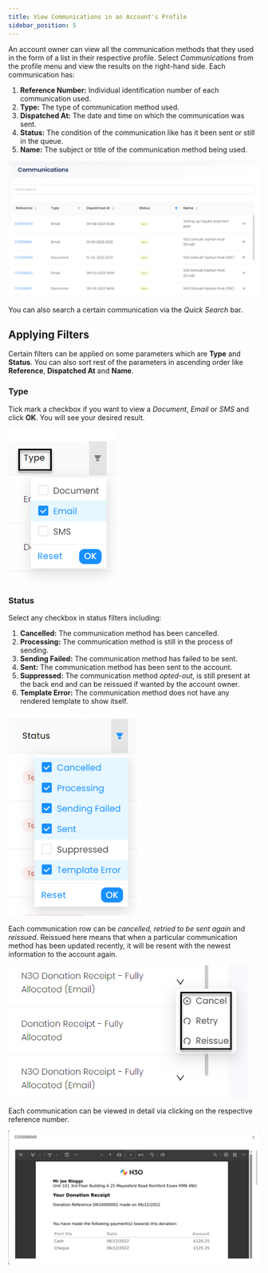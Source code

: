```yaml
---
title: View Communications in an Account's Profile
sidebar_position: 5
---
```


An account owner can view all the communication methods that they used in the form of a list in their respective profile. Select *Communications* from the profile menu and view the results on the right-hand side. Each communication has:

1. **Reference Number:** Individual identification number of each communication used.  
2. **Type:** The type of communication method used.
3. **Dispatched At:** The date and time on which the communication was sent.
4. **Status:** The condition of the communication like has it been sent or still in the queue.
5. **Name:** The subject or title of the communication method being used. 

![Communication Lists](./communication-list.png)

You can also search a certain communication via the *Quick Search* bar.

## Applying Filters

Certain filters can be applied on some parameters which are **Type** and **Status**. You can also sort rest of the parameters in ascending order like **Reference**, **Dispatched At** and **Name**.

### Type

Tick mark a checkbox if you want to view a *Document*, *Email* or *SMS* and click **OK**. You will see your desired result.

![Type Filters](./type-filter.png)

### Status

Select any checkbox in status filters including:

1. **Cancelled:** The communication method has been cancelled.
2. **Processing:** The communication method is still in the process of sending.
3. **Sending Failed:** The communication method has failed to be sent.
4. **Sent:** The communication method has been sent to the account.
5. **Suppressed:** The communication method *opted-out*, is still present at the back end and can be reissued if wanted by the account owner.
6. **Template Error:** The communication method does not have any rendered template to show itself.

![Status Filters](./status-filter.png)

Each communication row can be *cancelled, retried to be sent again* and *reissued*. Reissued here means that when a particular communication method has been updated recently, it will be resent with the newest information to the account again. 

![Communication Options](./options.png)

Each communication can be viewed in detail via clicking on the respective reference number.

![Communication Detail](./communication-detail.png)
